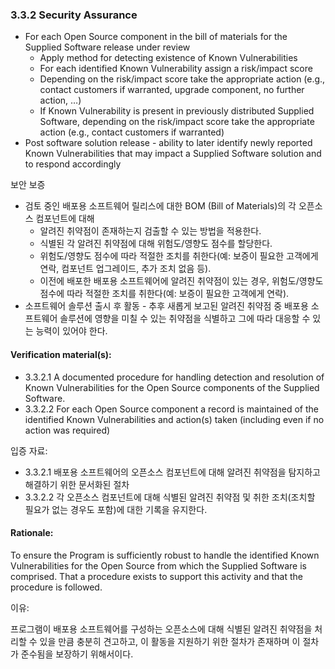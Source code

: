 ### 3.3.2	Security Assurance
* For each Open Source component in the bill of materials for the Supplied Software release under review
  * Apply method for detecting existence of Known Vulnerabilities
  * For each identified Known Vulnerability assign a risk/impact score
  * Depending on the risk/impact score take the appropriate action (e.g., contact customers if warranted, upgrade component, no further action, …)
  * If Known Vulnerability is present in previously distributed Supplied Software, depending on the risk/impact score take the appropriate action (e.g., contact customers if warranted)
* Post software solution release - ability to later identify newly reported Known Vulnerabilities that may impact a Supplied Software solution and to respond accordingly

보안 보증

* 검토 중인 배포용 소프트웨어 릴리스에 대한 BOM (Bill of Materials)의 각 오픈소스 컴포넌트에 대해
  * 알려진 취약점이 존재하는지 검출할 수 있는 방법을 적용한다. 
  * 식별된 각 알려진 취약점에 대해 위험도/영향도 점수를 할당한다. 
  * 위험도/영향도 점수에 따라 적절한 조치를 취한다(예: 보증이 필요한 고객에게 연락, 컴포넌트 업그레이드, 추가 조치 없음 등).
  * 이전에 배포한 배포용 소프트웨어에 알려진 취약점이 있는 경우, 위험도/영향도 점수에 따라 적절한 조치를 취한다(예: 보증이 필요한 고객에게 연락).
* 소프트웨어 솔루션 출시 후 활동 - 추후 새롭게 보고된 알려진 취약점 중 배포용 소프트웨어 솔루션에 영향을 미칠 수 있는 취약점을 식별하고 그에 따라 대응할 수 있는 능력이 있어야 한다.

#### Verification material(s):
* 3.3.2.1 A documented procedure for handling detection and resolution of Known Vulnerabilities for the Open Source components of the Supplied Software.
*	3.3.2.2 For each Open Source component a record is maintained of the identified Known Vulnerabilities and action(s) taken (including even if no action was required)

입증 자료: 

* 3.3.2.1 배포용 소프트웨어의 오픈소스 컴포넌트에 대해 알려진 취약점을 탐지하고 해결하기 위한 문서화된 절차
* 3.3.2.2 각 오픈소스 컴포넌트에 대해 식별된 알려진 취약점 및 취한 조치(조치할 필요가 없는 경우도 포함)에 대한 기록을 유지한다. 

#### Rationale:
To ensure the Program is sufficiently robust to handle the identified Known Vulnerabilities for the Open Source from which the Supplied Software is comprised.  That a procedure exists to support this activity and that the procedure is followed. 

이유: 

프로그램이 배포용 소프트웨어를 구성하는 오픈소스에 대해 식별된 알려진 취약점을 처리할 수 있을 만큼 충분히 견고하고, 이 활동을 지원하기 위한 절차가 존재하며 이 절차가 준수됨을 보장하기 위해서이다.